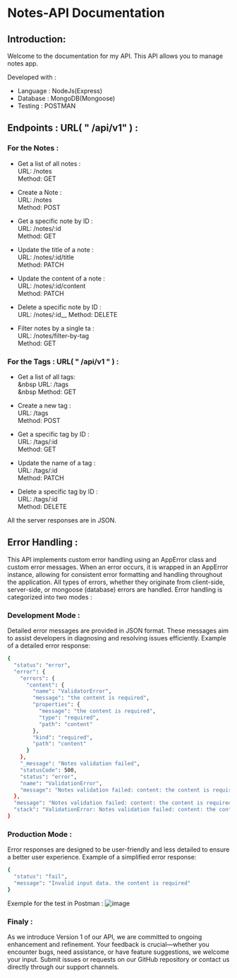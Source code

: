 # Notes-API Documentation 
## Introduction:
Welcome to the documentation for my API. This API allows you to manage notes app.

Developed with :
* Language : NodeJs(Express)
* Database : MongoDB(Mongoose)
* Testing : POSTMAN

## Endpoints : URL( " /api/v1" ) :
### For the Notes :
* Get a list of all notes : <br>
 URL: /notes <br>
 Method: GET
  
* Create a Note : <br>
 URL: /notes <br>
 Method: POST
    
* Get a specific note by ID : <br>
 URL: /notes/:id <br>
 Method: GET

* Update the title of a note :<br>
 URL: /notes/:id/title <br>
 Method: PATCH

* Update the content of a note :<br>
 URL: /notes/:id/content <br>
 Method: PATCH

* Delete a specific note by ID :<br>
 URL: /notes/:id__
 Method: DELETE

*  Filter notes by a single ta :<br>
 URL: /notes/filter-by-tag <br>
 Method: GET

### For the Tags : URL( " /api/v1 " ) :
* Get a list of all tags:<br>
&nbsp URL: /tags <br>
&nbsp Method: GET
  
* Create a new tag :<br>
 URL: /tags <br>
 Method: POST
    
* Get a specific tag by ID :<br>
 URL: /tags/:id <br>
 Method: GET

* Update the name of a tag :<br>
 URL: /tags/:id <br>
 Method: PATCH

* Delete a specific tag by ID :<br>
 URL: /tags/:id <br>
 Method: DELETE

All the server responses are in JSON.

## Error Handling :
This API implements custom error handling using an AppError class and custom error messages. When an error occurs, it is wrapped in an AppError instance, allowing for consistent error formatting and handling throughout the application. All types of errors, whether they originate from client-side, server-side, or mongoose (database) errors are handled.
Error handling is categorized into two modes :
### Development Mode :
Detailed error messages are provided in JSON format. These messages aim to assist developers in diagnosing and resolving issues efficiently. Example of a detailed error response:
```sh
{
  "status": "error",
  "error": {
    "errors": {
      "content": {
        "name": "ValidatorError",
        "message": "the content is required",
        "properties": {
          "message": "the content is required",
          "type": "required",
          "path": "content"
        },
        "kind": "required",
        "path": "content"
      }
    },
    "_message": "Notes validation failed",
    "statusCode": 500,
    "status": "error",
    "name": "ValidationError",
    "message": "Notes validation failed: content: the content is required"
  },
  "message": "Notes validation failed: content: the content is required",
  "stack": "ValidationError: Notes validation failed: content: the content is required\n..."
}

```
### Production Mode :
Error responses are designed to be user-friendly and less detailed to ensure a better user experience. Example of a simplified error response:
```sh
{
  "status": "fail",
  "message": "Invalid input data. the content is required"
}
```
Exemple for the test in Postman :
![image](https://github.com/Devai-coding/Notes-API/assets/113947156/d51bc67a-3d40-43ef-bffb-a6664c4fd55c)

### Finaly :
As we introduce Version 1 of our API, we are committed to ongoing enhancement and refinement. Your feedback is crucial—whether you encounter bugs, need assistance, or have feature suggestions, we welcome your input. Submit issues or requests on our GitHub repository or contact us directly through our support channels.

